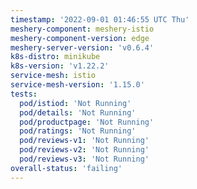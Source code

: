 ```yaml
---
timestamp: '2022-09-01 01:46:55 UTC Thu'
meshery-component: meshery-istio
meshery-component-version: edge
meshery-server-version: 'v0.6.4'
k8s-distro: minikube
k8s-version: 'v1.22.2'
service-mesh: istio
service-mesh-version: '1.15.0'
tests:
  pod/istiod: 'Not Running'
  pod/details: 'Not Running'
  pod/productpage: 'Not Running'
  pod/ratings: 'Not Running'
  pod/reviews-v1: 'Not Running'
  pod/reviews-v2: 'Not Running'
  pod/reviews-v3: 'Not Running'
overall-status: 'failing'
---
```

